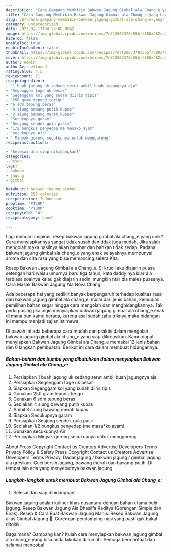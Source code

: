 ```yaml
---
description: "Cara Gampang Membikin Bakwan Jagung Gimbal ala Chang_e yang Lezat"
title: "Cara Gampang Membikin Bakwan Jagung Gimbal ala Chang_e yang Lezat"
slug: 587-cara-gampang-membikin-bakwan-jagung-gimbal-ala-chang-e-yang-lezat
category: Uncategorized
date: 2023-02-17T04:25:08.004Z
image: https://img-global.cpcdn.com/recipes/7e7f2007378c55bf/680x482cq70/bakwan-jagung-gimbal-ala-chang_e-foto-resep-utama.jpg
hideToc: false
enableToc: true
enableTocContent: false
thumbnail: https://img-global.cpcdn.com/recipes/7e7f2007378c55bf/680x482cq70/bakwan-jagung-gimbal-ala-chang_e-foto-resep-utama.jpg
cover: https://img-global.cpcdn.com/recipes/7e7f2007378c55bf/680x482cq70/bakwan-jagung-gimbal-ala-chang_e-foto-resep-utama.jpg
author: Admin
authorAv: notfound
ratingvalue: 4.5
reviewcount: 21
recipeingredient:
- "1 buah jagung uk sedang serut ambil buah jagungnya aja"
- "Segenggam toge uk besar"
- "Segenggam kol yang sudah diiris tipis"
- "250 gram tepung terigu"
- "6 sdm tepung beras"
- "4 siung bawang putih kupas"
- "3 siung bawang merah kupas"
- "Secukupnya garam"
- "Seujung sendok gula pasir"
- "1/2 bungkus penyedap me masako ayam"
- "secukupnya Air"
- " Minyak goreng secukupnya untuk menggoreng"
recipeinstructions:

- "Selesai dan siap dihidangkan!"
categories:
- Resep
tags:
- bakwan
- jagung
- gimbal

katakunci: bakwan jagung gimbal 
nutrition: 295 calories
recipecuisine: Indonesian
preptime: "PT29M"
cooktime: "PT30M"
recipeyield: "4"
recipecategory: Lunch

---
```





Lagi mencari inspirasi resep bakwan jagung gimbal ala chang_e yang unik? Cara menyiapkannya sangat tidak susah dan tidak juga mudah. Jika salah mengolah maka hasilnya akan hambar dan bahkan tidak sedap. Padahal bakwan jagung gimbal ala chang_e yang enak selayaknya mempunyai aroma dan cita rasa yang bisa memancing selera Kita.





Resep Bakwan Jagung Gimbal ala Chang_e. Si krucil aku diajarin puasa setengah hari walau umurnya baru tiga tahun, kata daddy nya biar dia terbiasa soalnya kalau gak diajarin sedini mungkin ntar dia males puasanya. Cara Masak Bakwan Jagung Ala Nova Chang.

Ada beberapa hal yang sedikit banyak berpengaruh terhadap kualitas rasa dari bakwan jagung gimbal ala chang_e, mulai dari jenis bahan, kemudian pemilihan bahan segar hingga cara mengolah dan menghidangkannya. Tak perlu pusing jika ingin menyiapkan bakwan jagung gimbal ala chang_e enak di mana pun kamu berada, karena asal sudah tahu triknya maka hidangan ini mampu menjadi sajian istimewa.






Di bawah ini ada beberapa cara mudah dan praktis dalam mengolah bakwan jagung gimbal ala chang_e yang siap dikreasikan. Kamu dapat menyiapkan Bakwan Jagung Gimbal ala Chang_e memakai 12 jenis bahan dan 0 langkah pembuatan. Berikut ini cara dalam membuat hidangannya.

<!--inarticleads1-->

##### Bahan-bahan dan bumbu yang dibutuhkan dalam menyiapkan Bakwan Jagung Gimbal ala Chang_e:

1. Persiapkan 1 buah jagung uk sedang serut ambil buah jagungnya aja
1. Persiapkan Segenggam toge uk besar
1. Siapkan Segenggam kol yang sudah diiris tipis
1. Gunakan 250 gram tepung terigu
1. Gunakan 6 sdm tepung beras
1. Sediakan 4 siung bawang putih kupas
1. Ambil 3 siung bawang merah kupas
1. Siapkan Secukupnya garam
1. Persiapkan Seujung sendok gula pasir
1. Sediakan 1/2 bungkus penyedap (me masa*ko ayam)
1. Gunakan secukupnya Air
1. Persiapkan  Minyak goreng secukupnya untuk menggoreng


About Press Copyright Contact us Creators Advertise Developers Terms Privacy Policy &amp; Safety Press Copyright Contact us Creators Advertise Developers Terms Privacy. Dadar jagung / bakwan jagung / gimbal jagung ala gresikan. Cuci bersih jagung, bawang merah dan bawang putih. Di tempat lain ada yang menyebutnya bakwan jagung. 

<!--inarticleads2-->

##### Langkah-langkah untuk membuat Bakwan Jagung Gimbal ala Chang_e:


1. Selesai dan siap dihidangkan!

Bakwan jagung adalah kuliner khas nusantara dengan bahan utama bulir jagung. Resep Bakwan Jagung Ala Dhasilfa Raditya (Gorengan Simple dan Enak). Resep &amp; Cara Buat Bakwan Jagung Manis. Resep Bakwan Jagung alias Gimbal Jagong 🌽. Gorengan pendamping nasi yang pasti gak bakal ditolak. 

Bagaimana? Gampang kan? Itulah cara menyiapkan bakwan jagung gimbal ala chang_e yang bisa anda lakukan di rumah. Semoga bermanfaat dan selamat mencoba!

